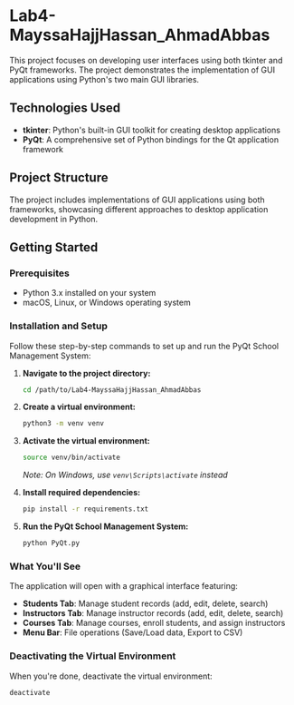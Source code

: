 # Lab4-MayssaHajjHassan_AhmadAbbas

This project focuses on developing user interfaces using both tkinter and PyQt frameworks. The project demonstrates the implementation of GUI applications using Python's two main GUI libraries.

## Technologies Used
- **tkinter**: Python's built-in GUI toolkit for creating desktop applications
- **PyQt**: A comprehensive set of Python bindings for the Qt application framework

## Project Structure
The project includes implementations of GUI applications using both frameworks, showcasing different approaches to desktop application development in Python.

## Getting Started

### Prerequisites
- Python 3.x installed on your system
- macOS, Linux, or Windows operating system

### Installation and Setup

Follow these step-by-step commands to set up and run the PyQt School Management System:

1. **Navigate to the project directory:**
   ```bash
   cd /path/to/Lab4-MayssaHajjHassan_AhmadAbbas
   ```

2. **Create a virtual environment:**
   ```bash
   python3 -m venv venv
   ```

3. **Activate the virtual environment:**
   ```bash
   source venv/bin/activate
   ```
   *Note: On Windows, use `venv\Scripts\activate` instead*

4. **Install required dependencies:**
   ```bash
   pip install -r requirements.txt
   ```

5. **Run the PyQt School Management System:**
   ```bash
   python PyQt.py
   ```

### What You'll See
The application will open with a graphical interface featuring:
- **Students Tab**: Manage student records (add, edit, delete, search)
- **Instructors Tab**: Manage instructor records (add, edit, delete, search)
- **Courses Tab**: Manage courses, enroll students, and assign instructors
- **Menu Bar**: File operations (Save/Load data, Export to CSV)

### Deactivating the Virtual Environment
When you're done, deactivate the virtual environment:
```bash
deactivate
```
